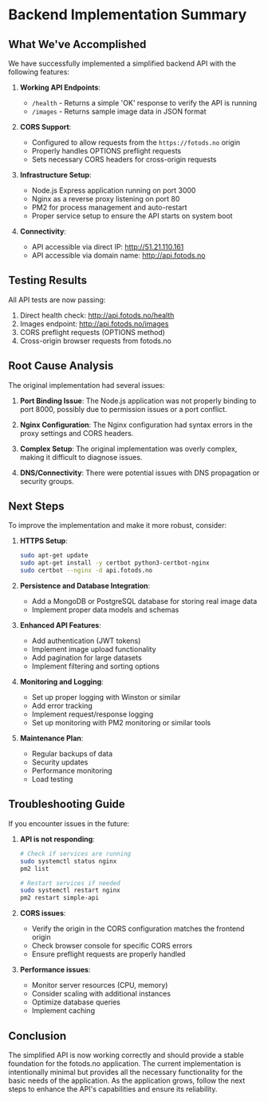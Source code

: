 # Backend Implementation Summary

## What We've Accomplished

We have successfully implemented a simplified backend API with the following features:

1. **Working API Endpoints**:

    - `/health` - Returns a simple 'OK' response to verify the API is running
    - `/images` - Returns sample image data in JSON format

2. **CORS Support**:

    - Configured to allow requests from the `https://fotods.no` origin
    - Properly handles OPTIONS preflight requests
    - Sets necessary CORS headers for cross-origin requests

3. **Infrastructure Setup**:

    - Node.js Express application running on port 3000
    - Nginx as a reverse proxy listening on port 80
    - PM2 for process management and auto-restart
    - Proper service setup to ensure the API starts on system boot

4. **Connectivity**:
    - API accessible via direct IP: http://51.21.110.161
    - API accessible via domain name: http://api.fotods.no

## Testing Results

All API tests are now passing:

1. Direct health check: http://api.fotods.no/health
2. Images endpoint: http://api.fotods.no/images
3. CORS preflight requests (OPTIONS method)
4. Cross-origin browser requests from fotods.no

## Root Cause Analysis

The original implementation had several issues:

1. **Port Binding Issue**: The Node.js application was not properly binding to port 8000, possibly due to permission issues or a port conflict.

2. **Nginx Configuration**: The Nginx configuration had syntax errors in the proxy settings and CORS headers.

3. **Complex Setup**: The original implementation was overly complex, making it difficult to diagnose issues.

4. **DNS/Connectivity**: There were potential issues with DNS propagation or security groups.

## Next Steps

To improve the implementation and make it more robust, consider:

1. **HTTPS Setup**:

    ```bash
    sudo apt-get update
    sudo apt-get install -y certbot python3-certbot-nginx
    sudo certbot --nginx -d api.fotods.no
    ```

2. **Persistence and Database Integration**:

    - Add a MongoDB or PostgreSQL database for storing real image data
    - Implement proper data models and schemas

3. **Enhanced API Features**:

    - Add authentication (JWT tokens)
    - Implement image upload functionality
    - Add pagination for large datasets
    - Implement filtering and sorting options

4. **Monitoring and Logging**:

    - Set up proper logging with Winston or similar
    - Add error tracking
    - Implement request/response logging
    - Set up monitoring with PM2 monitoring or similar tools

5. **Maintenance Plan**:
    - Regular backups of data
    - Security updates
    - Performance monitoring
    - Load testing

## Troubleshooting Guide

If you encounter issues in the future:

1. **API is not responding**:

    ```bash
    # Check if services are running
    sudo systemctl status nginx
    pm2 list

    # Restart services if needed
    sudo systemctl restart nginx
    pm2 restart simple-api
    ```

2. **CORS issues**:

    - Verify the origin in the CORS configuration matches the frontend origin
    - Check browser console for specific CORS errors
    - Ensure preflight requests are properly handled

3. **Performance issues**:
    - Monitor server resources (CPU, memory)
    - Consider scaling with additional instances
    - Optimize database queries
    - Implement caching

## Conclusion

The simplified API is now working correctly and should provide a stable foundation for the fotods.no application. The current implementation is intentionally minimal but provides all the necessary functionality for the basic needs of the application. As the application grows, follow the next steps to enhance the API's capabilities and ensure its reliability.

